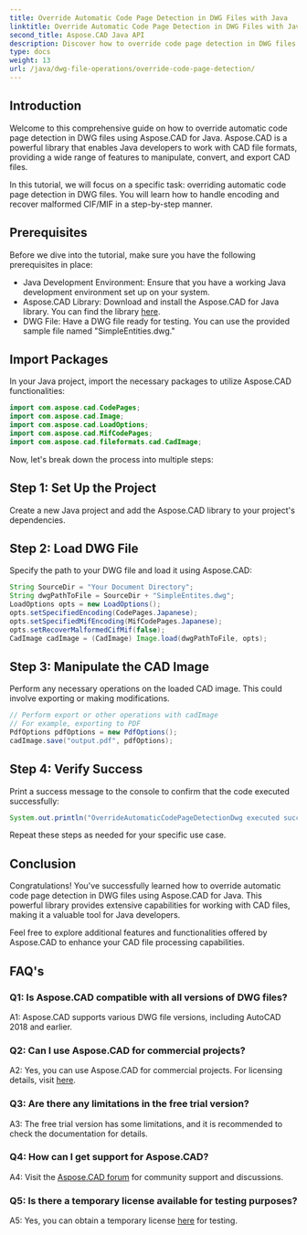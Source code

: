```yaml
---
title: Override Automatic Code Page Detection in DWG Files with Java
linktitle: Override Automatic Code Page Detection in DWG Files with Java
second_title: Aspose.CAD Java API
description: Discover how to override code page detection in DWG files with Aspose.CAD for Java. Efficiently handle encoding and recover malformed CIF/MIF.
type: docs
weight: 13
url: /java/dwg-file-operations/override-code-page-detection/
---
```

## Introduction

Welcome to this comprehensive guide on how to override automatic code page detection in DWG files using Aspose.CAD for Java. Aspose.CAD is a powerful library that enables Java developers to work with CAD file formats, providing a wide range of features to manipulate, convert, and export CAD files.

In this tutorial, we will focus on a specific task: overriding automatic code page detection in DWG files. You will learn how to handle encoding and recover malformed CIF/MIF in a step-by-step manner.

## Prerequisites

Before we dive into the tutorial, make sure you have the following prerequisites in place:

- Java Development Environment: Ensure that you have a working Java development environment set up on your system.
- Aspose.CAD Library: Download and install the Aspose.CAD for Java library. You can find the library [here](https://releases.aspose.com/cad/java/).
- DWG File: Have a DWG file ready for testing. You can use the provided sample file named "SimpleEntities.dwg."

## Import Packages

In your Java project, import the necessary packages to utilize Aspose.CAD functionalities:

```java
import com.aspose.cad.CodePages;
import com.aspose.cad.Image;
import com.aspose.cad.LoadOptions;
import com.aspose.cad.MifCodePages;
import com.aspose.cad.fileformats.cad.CadImage;
```

Now, let's break down the process into multiple steps:

## Step 1: Set Up the Project

Create a new Java project and add the Aspose.CAD library to your project's dependencies.

## Step 2: Load DWG File

Specify the path to your DWG file and load it using Aspose.CAD:

```java
String SourceDir = "Your Document Directory";
String dwgPathToFile = SourceDir + "SimpleEntites.dwg";
LoadOptions opts = new LoadOptions();
opts.setSpecifiedEncoding(CodePages.Japanese);
opts.setSpecifiedMifEncoding(MifCodePages.Japanese);
opts.setRecoverMalformedCifMif(false);
CadImage cadImage = (CadImage) Image.load(dwgPathToFile, opts);
```

## Step 3: Manipulate the CAD Image

Perform any necessary operations on the loaded CAD image. This could involve exporting or making modifications.

```java
// Perform export or other operations with cadImage
// For example, exporting to PDF
PdfOptions pdfOptions = new PdfOptions();
cadImage.save("output.pdf", pdfOptions);
```

## Step 4: Verify Success

Print a success message to the console to confirm that the code executed successfully:

```java
System.out.println("OverrideAutomaticCodePageDetectionDwg executed successfully");
```

Repeat these steps as needed for your specific use case.

## Conclusion

Congratulations! You've successfully learned how to override automatic code page detection in DWG files using Aspose.CAD for Java. This powerful library provides extensive capabilities for working with CAD files, making it a valuable tool for Java developers.

Feel free to explore additional features and functionalities offered by Aspose.CAD to enhance your CAD file processing capabilities.

## FAQ's

### Q1: Is Aspose.CAD compatible with all versions of DWG files?

A1: Aspose.CAD supports various DWG file versions, including AutoCAD 2018 and earlier.

### Q2: Can I use Aspose.CAD for commercial projects?

A2: Yes, you can use Aspose.CAD for commercial projects. For licensing details, visit [here](https://purchase.aspose.com/buy).

### Q3: Are there any limitations in the free trial version?

A3: The free trial version has some limitations, and it is recommended to check the documentation for details.

### Q4: How can I get support for Aspose.CAD?

A4: Visit the [Aspose.CAD forum](https://forum.aspose.com/c/cad/19) for community support and discussions.

### Q5: Is there a temporary license available for testing purposes?

A5: Yes, you can obtain a temporary license [here](https://purchase.aspose.com/temporary-license/) for testing.
